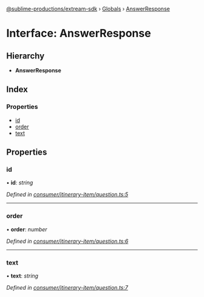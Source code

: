 [@sublime-productions/extream-sdk](../README.md) › [Globals](../globals.md) › [AnswerResponse](answerresponse.md)

# Interface: AnswerResponse

## Hierarchy

* **AnswerResponse**

## Index

### Properties

* [id](answerresponse.md#id)
* [order](answerresponse.md#order)
* [text](answerresponse.md#text)

## Properties

###  id

• **id**: *string*

*Defined in [consumer/itinerary-item/question.ts:5](https://github.com/Extream-SaaS/ex-sdk/blob/991f539/src/consumer/itinerary-item/question.ts#L5)*

___

###  order

• **order**: *number*

*Defined in [consumer/itinerary-item/question.ts:6](https://github.com/Extream-SaaS/ex-sdk/blob/991f539/src/consumer/itinerary-item/question.ts#L6)*

___

###  text

• **text**: *string*

*Defined in [consumer/itinerary-item/question.ts:7](https://github.com/Extream-SaaS/ex-sdk/blob/991f539/src/consumer/itinerary-item/question.ts#L7)*
